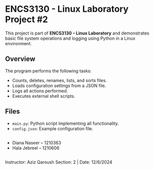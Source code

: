 
# ENCS3130 - Linux Laboratory Project #2

This project is part of **ENCS3130 – Linux Laboratory** and demonstrates basic file system operations and logging using Python in a Linux environment.

## Overview

The program performs the following tasks:

* Counts, deletes, renames, lists, and sorts files.
* Loads configuration settings from a JSON file.
* Logs all actions performed.
* Executes external shell scripts.

## Files

* `main.py`: Python script implementing all functionality.
* `config.json`: Example configuration file.


## 
* Diana Naseer – 1210363
* Hala Jebreel – 1210606
##
  Instructor: Aziz Qaroush
  Section: 2 | Date: 12/6/2024
